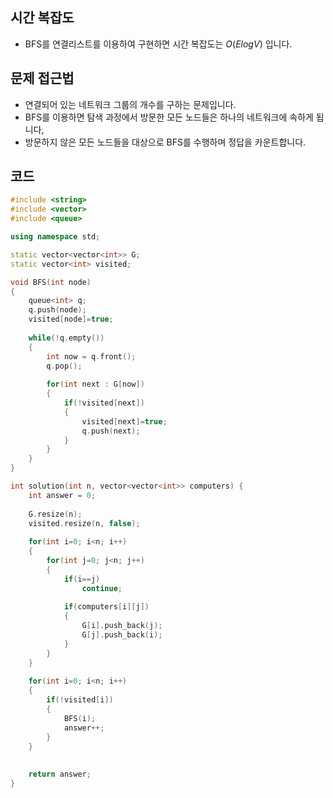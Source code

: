 ## 시간 복잡도
 - BFS를 연결리스트를 이용하여 구현하면 시간 복잡도는 $O(ElogV)$ 입니다.

## 문제 접근법
 - 연결되어 있는 네트워크 그룹의 개수를 구하는 문제입니다.
 - BFS를 이용하면 탐색 과정에서 방문한 모든 노드들은 하나의 네트워크에 속하게 됩니다,
 - 방문하지 않은 모든 노드들을 대상으로 BFS를 수행하며 정답을 카운트합니다.

## 코드

```cpp
#include <string>
#include <vector>
#include <queue>

using namespace std;

static vector<vector<int>> G;
static vector<int> visited;

void BFS(int node)
{
    queue<int> q;
    q.push(node);
    visited[node]=true;
    
    while(!q.empty())
    {
        int now = q.front();
        q.pop();
        
        for(int next : G[now])
        {
            if(!visited[next])
            {
                visited[next]=true;
                q.push(next);
            }
        }
    }
}

int solution(int n, vector<vector<int>> computers) {
    int answer = 0;
    
    G.resize(n);
    visited.resize(n, false);
    
    for(int i=0; i<n; i++)
    {
        for(int j=0; j<n; j++)
        {
            if(i==j)
                continue;
            
            if(computers[i][j])
            {
                G[i].push_back(j);
                G[j].push_back(i);
            }
        }
    }
    
    for(int i=0; i<n; i++)
    {
        if(!visited[i])
        {
            BFS(i);
            answer++;
        }
    }
    
    
    return answer;
}
```